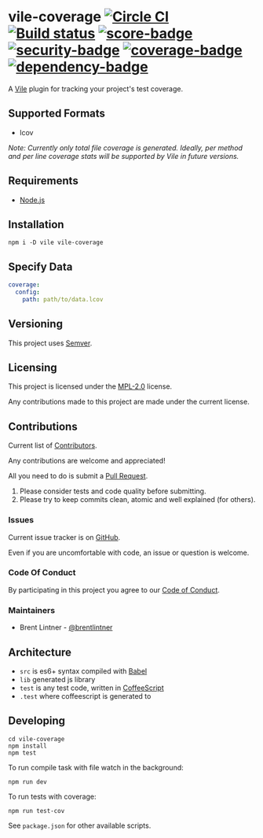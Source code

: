 # vile-coverage [![Circle CI](https://circleci.com/gh/forthright/vile-coverage.svg?style=shield&circle-token=99e11e5fda6649fe9d8ee644b3d1e1337322a5d6)](https://circleci.com/gh/forthright/vile-coverage) [![Build status](https://ci.appveyor.com/api/projects/status/rmu0fbuuxpirxrpk/branch/master?svg=true)](https://ci.appveyor.com/project/brentlintner/vile-coverage/branch/master) [![score-badge](https://vile.io/api/v0/projects/vile-coverage/badges/score?token=USryyHar5xQs7cBjNUdZ)](https://vile.io/~brentlintner/vile-coverage) [![security-badge](https://vile.io/api/v0/projects/vile-coverage/badges/security?token=USryyHar5xQs7cBjNUdZ)](https://vile.io/~brentlintner/vile-coverage) [![coverage-badge](https://vile.io/api/v0/projects/vile-coverage/badges/coverage?token=USryyHar5xQs7cBjNUdZ)](https://vile.io/~brentlintner/vile-coverage) [![dependency-badge](https://vile.io/api/v0/projects/vile-coverage/badges/dependency?token=USryyHar5xQs7cBjNUdZ)](https://vile.io/~brentlintner/vile-coverage)

A [Vile](https://vile.io) plugin for tracking your project's test coverage.

## Supported Formats

* lcov

*Note: Currently only total file coverage is generated. Ideally, per method
and per line coverage stats will be supported by Vile in future versions.*

## Requirements

- [Node.js](http://nodejs.org)

## Installation

    npm i -D vile vile-coverage

## Specify Data

```yaml
coverage:
  config:
    path: path/to/data.lcov
```

## Versioning

This project uses [Semver](http://semver.org).

## Licensing

This project is licensed under the [MPL-2.0](LICENSE) license.

Any contributions made to this project are made under the current license.

## Contributions

Current list of [Contributors](https://github.com/forthright/vile-coverage/graphs/contributors).

Any contributions are welcome and appreciated!

All you need to do is submit a [Pull Request](https://github.com/forthright/vile-coverage/pulls).

1. Please consider tests and code quality before submitting.
2. Please try to keep commits clean, atomic and well explained (for others).

### Issues

Current issue tracker is on [GitHub](https://github.com/forthright/vile-coverage/issues).

Even if you are uncomfortable with code, an issue or question is welcome.

### Code Of Conduct

By participating in this project you agree to our [Code of Conduct](CODE_OF_CONDUCT.md).

### Maintainers

- Brent Lintner - [@brentlintner](http://github.com/brentlintner)

## Architecture

- `src` is es6+ syntax compiled with [Babel](https://babeljs.io)
- `lib` generated js library
- `test` is any test code, written in [CoffeeScript](http://coffeescript.org)
- `.test` where coffeescript is generated to

## Developing

    cd vile-coverage
    npm install
    npm test

To run compile task with file watch in the background:

    npm run dev

To run tests with coverage:

    npm run test-cov

See `package.json` for other available scripts.

